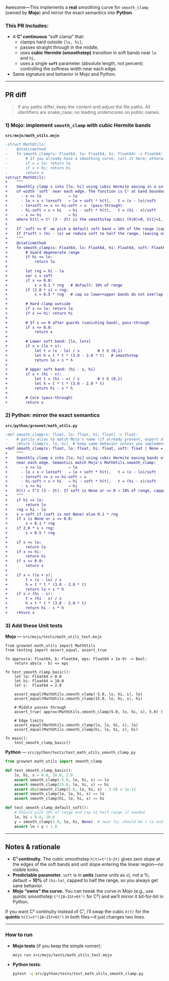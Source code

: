 Awesome—This implements a **real** smoothing curve for `smooth_clamp` (owned by **Mojo**) and mirror the exact semantics into **Python**.

### This PR Includes:

- A **C¹ continuous** “soft clamp” that:
  - clamps hard outside `[lo, hi]`,
  - passes straight through in the middle,
  - uses **cubic Hermite (smoothstep)** transition in soft bands near `lo` and `hi`,
  - uses a single **`soft`** parameter (absolute length, not percent) controlling the softness width near each edge.
- Same signature and behavior in Mojo and Python.

------

## PR diff

> If any paths differ, keep the content and adjust the file paths. All identifiers are snake_case; no leading underscores on public names.

### 1) Mojo: implement `smooth_clamp` with cubic Hermite bands

**`src/mojo/math_utils.mojo`**

```diff
-struct MathUtils:
-    @staticmethod
-    fn smooth_clamp(x: Float64, lo: Float64, hi: Float64) -> Float64:
-        # If you already have a smoothing curve, call it here; otherwise fall back:
-        if x < lo: return lo
-        if x > hi: return hi
-        return x
+struct MathUtils:
+    """
+    Smoothly clamp x into [lo, hi] using cubic Hermite easing in a soft band
+    of width `soft` near each edge. The function is C¹ at band boundaries:
+      - x <= lo            → lo
+      - lo < x < lo+soft   → lo + soft * h(t),   t = (x - lo)/soft
+      - lo+soft <= x <= hi-soft → x  (pass-through)
+      - hi-soft < x < hi   → hi - soft * h(t),   t = (hi - x)/soft
+      - x >= hi            → hi
+    where h(t) = t² (3 - 2t) is the smoothstep cubic (h(0)=0, h(1)=1, h'(0)=0, h'(1)=1).
+
+    If `soft <= 0` we pick a default soft band = 10% of the range (capped to half-range).
+    If 2*soft > (hi - lo) we reduce soft to half the range, leaving no linear core.
+    """
+    @staticmethod
+    fn smooth_clamp(x: Float64, lo: Float64, hi: Float64, soft: Float64 = -1.0) -> Float64:
+        # Guard degenerate range
+        if hi <= lo:
+            return lo
+
+        let rng = hi - lo
+        var s = soft
+        if s <= 0.0:
+            s = 0.1 * rng   # default: 10% of range
+        if (2.0 * s) > rng:
+            s = 0.5 * rng   # cap so lower+upper bands do not overlap
+
+        # Hard clamp outside
+        if x <= lo: return lo
+        if x >= hi: return hi
+
+        # If s == 0 after guards (vanishing band), pass-through
+        if s <= 0.0:
+            return x
+
+        # Lower soft band: [lo, lo+s]
+        if x < (lo + s):
+            let t = (x - lo) / s        # t ∈ (0,1)
+            let h = t * t * (3.0 - 2.0 * t)   # smoothstep
+            return lo + s * h
+
+        # Upper soft band: (hi - s, hi]
+        if x > (hi - s):
+            let t = (hi - x) / s        # t ∈ (0,1)
+            let h = t * t * (3.0 - 2.0 * t)
+            return hi - s * h
+
+        # Core (pass-through)
+        return x
```

### 2) Python: mirror the exact semantics

**`src/python/grownet/math_utils.py`**

```diff
-def smooth_clamp(x: float, lo: float, hi: float) -> float:
-    # parity alias to match Mojo's name (if already present, export alias)
-    return clamp(x, lo, hi)  # keep same behavior unless you implement smoothing
+def smooth_clamp(x: float, lo: float, hi: float, soft: float | None = None) -> float:
+    """
+    Smoothly clamp x into [lo, hi] using cubic Hermite easing bands of width `soft`
+    near each edge. Semantics match Mojo's MathUtils.smooth_clamp:
+      - x <= lo            → lo
+      - lo < x < lo+soft   → lo + soft * h(t),   t = (x - lo)/soft
+      - lo+soft <= x <= hi-soft → x
+      - hi-soft < x < hi   → hi - soft * h(t),   t = (hi - x)/soft
+      - x >= hi            → hi
+    h(t) = t^2 (3 - 2t). If soft is None or <= 0 → 10% of range, capped at half-range.
+    """
+    if hi <= lo:
+        return lo
+    rng = hi - lo
+    s = soft if (soft is not None) else 0.1 * rng
+    if s is None or s <= 0.0:
+        s = 0.1 * rng
+    if 2.0 * s > rng:
+        s = 0.5 * rng
+
+    if x <= lo:
+        return lo
+    if x >= hi:
+        return hi
+    if s <= 0.0:
+        return x
+
+    if x < (lo + s):
+        t = (x - lo) / s
+        h = t * t * (3.0 - 2.0 * t)
+        return lo + s * h
+    if x > (hi - s):
+        t = (hi - x) / s
+        h = t * t * (3.0 - 2.0 * t)
+        return hi - s * h
+    return x
```

### 3) Add these Unit tests

**Mojo** — `src/mojo/tests/math_utils_test.mojo`

```mojo
from grownet.math_utils import MathUtils
from testing import assert_equal, assert_true

fn approx(a: Float64, b: Float64, eps: Float64 = 1e-9) -> Bool:
    return abs(a - b) <= eps

fn test_smooth_clamp_basic():
    let lo: Float64 = 0.0
    let hi: Float64 = 10.0
    let s:  Float64 = 2.0

    assert_equal(MathUtils.smooth_clamp(-5.0, lo, hi, s), lo)
    assert_equal(MathUtils.smooth_clamp(15.0, lo, hi, s), hi)

    # Middle passes through
    assert_true( approx(MathUtils.smooth_clamp(5.0, lo, hi, s), 5.0) )

    # Edge limits
    assert_equal(MathUtils.smooth_clamp(lo, lo, hi, s), lo)
    assert_equal(MathUtils.smooth_clamp(hi, lo, hi, s), hi)

fn main():
    test_smooth_clamp_basic()
```

**Python** — `src/python/tests/test_math_utils_smooth_clamp.py`

```python
from grownet.math_utils import smooth_clamp

def test_smooth_clamp_basic():
    lo, hi, s = 0.0, 10.0, 2.0
    assert smooth_clamp(-5.0, lo, hi, s) == lo
    assert smooth_clamp(15.0, lo, hi, s) == hi
    assert abs(smooth_clamp(5.0, lo, hi, s) - 5.0) < 1e-12
    assert smooth_clamp(lo, lo, hi, s) == lo
    assert smooth_clamp(hi, lo, hi, s) == hi

def test_smooth_clamp_default_soft():
    # Should pick 10% of range and cap at half-range if needed
    lo, hi = 0.0, 10.0
    y = smooth_clamp(1.0, lo, hi, None)  # near lo; should be > lo and < 1.0
    assert lo < y < 1.0
```

------

## Notes & rationale

- **C¹ continuity.** The cubic smoothstep `h(t)=t²(3−2t)` gives zero slope at the edges of the soft bands and unit slope entering the linear region—no visible kinks.
- **Predictable parameter.** `soft` is in **units** (same units as `x`), not a %; default = **10%** of `(hi−lo)`, capped to half the range, so you always get sane behavior.
- **Mojo “owns” the curve.** You can tweak the curve in Mojo (e.g., use quintic smoothstep `t³(10−15t+6t²)` for C²) and we’ll mirror it bit-for-bit in Python.

If you want C² continuity instead of C¹, I’ll swap the cubic `h(t)` for the **quintic** `h(t)=t³(10−15t+6t²)` in both files—it just changes two lines.

------

### How to run

- **Mojo tests** (if you keep the simple runner):

  ```bash
  mojo run src/mojo/tests/math_utils_test.mojo
  ```

- **Python tests**:

  ```bash
  pytest -q src/python/tests/test_math_utils_smooth_clamp.py
  ```


